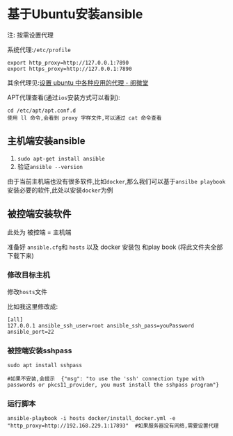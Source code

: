 # 基于Ubuntu安装ansible

注: 按需设置代理

系统代理:`/etc/profile`

```
export http_proxy=http://127.0.0.1:7890
export https_proxy=http://127.0.0.1:7890
```

其余代理见:[设置 ubuntu 中各种应用的代理 - 阅微堂](https://zhiqiang.org/it/proxy-of-application-in-ubuntu.html)

APT代理查看(通过`ios`安装方式可以看到):

```
cd /etc/apt/apt.conf.d
使用 ll 命令,会看到 proxy 字样文件,可以通过 cat 命令查看
```





## 主机端安装ansible

1. `sudo apt-get install ansible`
2. 验证`ansible --version `



由于当前主机端也没有很多软件,比如`docker`,那么我们可以基于`ansilbe playbook`安装必要的软件,此处以安装`docker`为例

## 被控端安装软件

此处为 被控端 = 主机端

准备好 `ansible.cfg`和 `hosts` 以及 docker 安装包 和play book (将此文件夹全部下载下来)

### 修改目标主机

修改`hosts`文件

比如我这里修改成:

```
[all]
127.0.0.1 ansible_ssh_user=root ansible_ssh_pass=youPassword  ansible_port=22

```

### 被控端安装sshpass

```
sudo apt install sshpass

#如果不安装,会提示  {"msg": "to use the 'ssh' connection type with passwords or pkcs11_provider, you must install the sshpass program"}
```



### 运行脚本

```
ansible-playbook -i hosts docker/install_docker.yml -e "http_proxy=http://192.168.229.1:17893"  #如果服务器没有网络,需要设置代理
```


